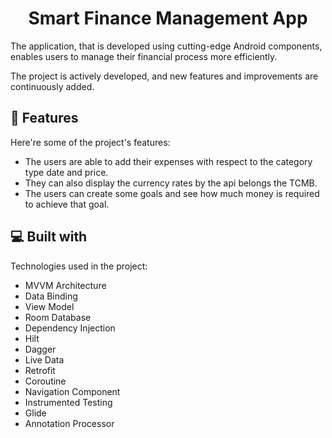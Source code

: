<h1 align="center" id="title">Smart Finance Management App</h1>

<p id="description">The application, that is developed using cutting-edge Android components, enables users to manage their financial process more efficiently.</p>
<p id="description">The project is actively developed, and new features and improvements are continuously added.</p>

  
  
<h2>🧐 Features</h2>

Here're some of the project's features:

*   The users are able to add their expenses with respect to the category type date and price.
*   They can also display the currency rates by the api belongs the TCMB.
*   The users can create some goals and see how much money is required to achieve that goal.

  
  
<h2>💻 Built with</h2>

Technologies used in the project:

*   MVVM Architecture
*   Data Binding
*   View Model
*   Room Database
*   Dependency Injection
*   Hilt
*   Dagger
*   Live Data
*   Retrofit
*   Coroutine
*   Navigation Component
*   Instrumented Testing
*   Glide
*   Annotation Processor
